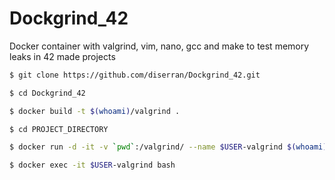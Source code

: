 # Dockgrind_42
Docker container with valgrind, vim, nano, gcc and make to test memory leaks in 42 made projects

```bash
$ git clone https://github.com/diserran/Dockgrind_42.git

$ cd Dockgrind_42

$ docker build -t $(whoami)/valgrind .

$ cd PROJECT_DIRECTORY

$ docker run -d -it -v `pwd`:/valgrind/ --name $USER-valgrind $(whoami)/valgrind

$ docker exec -it $USER-valgrind bash

```
